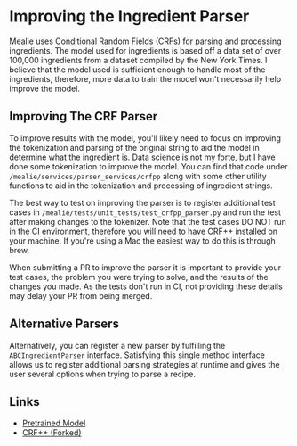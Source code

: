 # Improving the Ingredient Parser

Mealie uses Conditional Random Fields (CRFs) for parsing and processing ingredients. The model used for ingredients is based off a data set of over 100,000 ingredients from a dataset compiled by the New York Times. I believe that the model used is sufficient enough to handle most of the ingredients, therefore, more data to train the model won't necessarily help improve the model.

## Improving The CRF Parser

To improve results with the model, you'll likely need to focus on improving the tokenization and parsing of the original string to aid the model in determine what the ingredient is. Data science is not my forte, but I have done some tokenization to improve the model. You can find that code under `/mealie/services/parser_services/crfpp` along with some other utility functions to aid in the tokenization and processing of ingredient strings.

The best way to test on improving the parser is to register additional test cases in  `/mealie/tests/unit_tests/test_crfpp_parser.py` and run the test after making changes to the tokenizer. Note that the test cases DO NOT run in the CI environment, therefore you will need to have CRF++ installed on your machine. If you're using a Mac the easiest way to do this is through brew.

When submitting a PR to improve the parser it is important to provide your test cases, the problem you were trying to solve, and the results of the changes you made. As the tests don't run in CI, not providing these details may delay your PR from being merged.

## Alternative Parsers
Alternatively, you can register a new parser by fulfilling the `ABCIngredientParser` interface. Satisfying this single method interface allows us to register additional parsing strategies at runtime and gives the user several options when trying to parse a recipe.


## Links
- [Pretrained Model](https://github.com/mealie-recipes/mealie-nlp-model)
- [CRF++ (Forked)](https://github.com/hay-kot/crfpp)
